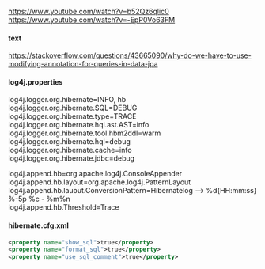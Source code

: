 https://www.youtube.com/watch?v=b52Qz6qlic0  
https://www.youtube.com/watch?v=-EpP0Vo63FM  
#### text
https://stackoverflow.com/questions/43665090/why-do-we-have-to-use-modifying-annotation-for-queries-in-data-jpa

#### log4j.properties

log4j.logger.org.hibernate=INFO, hb  
log4j.logger.org.hibernate.SQL=DEBUG  
log4j.logger.org.hibernate.type=TRACE  
log4j.logger.org.hibernate.hql.ast.AST=info  
log4j.logger.org.hibernate.tool.hbm2ddl=warm  
log4j.logger.org.hibernate.hql=debug  
log4j.logger.org.hibernate.cache=info  
log4j.logger.org.hibernate.jdbc=debug  

log4j.append.hb=org.apache.log4j.ConsoleAppender  
log4j.append.hb.layout=org.apache.log4j.PatternLayout  
log4j.append.hb.lauout.ConversionPattern=Hibernatelog --> %d{HH:mm:ss} %-5p %c - %m%n  
log4j.append.hb.Threshold=Trace  

#### hibernate.cfg.xml  
``` xml
<property name="show_sql">true</property>
<property name="format_sql">true</property>
<property name="use_sql_comment">true</property>
```
